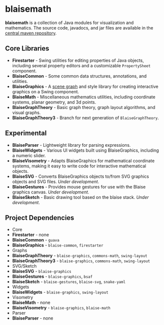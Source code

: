 # blaisemath
**blaisemath** is a collection of Java modules for visualization and mathematics. The source code, javadocs, and jar files are available in the  [central maven repository](http://search.maven.org/#search%7Cga%7C1%7Cg%3A%22com.googlecode.blaisemath%22).

## Core Libraries
  * **Firestarter** - Swing utilities for editing properties of Java objects, including several property editors and a customizable `PropertySheet` component.
  * **BlaiseCommon** - Some common data structures, annotations, and utilities.
  * **BlaiseGraphics** - A [scene graph](http://en.wikipedia.org/wiki/Scene_graph) and style library for creating interactive graphics on a Swing component.
  * **BlaiseMath** - Miscellaneous mathematics utilities, including coordinate systems, planar geometry, and 3d points.
  * **BlaiseGraphTheory** - Basic graph theory, graph layout algorithms, and visual graphs.
  * **BlaiseGraphTheory3** - Branch for next generation of `BlaiseGraphTheory`.

## Experimental ##
  * **BlaiseParser** - Lightweight library for parsing expressions.
  * **BlaiseWidgets** - Various UI widgets built using BlaiseGraphics, including a numeric slider.
  * **BlaiseVisometry** - Adapts BlaiseGraphics for mathematical coordinate systems, making it easy to write code for interactive mathematical objects.
  * **BlaiseSVG** - Converts BlaiseGraphics objects to/from SVG graphics objects and SVG files. _Under development_.
  * **BlaiseGestures** - Provides mouse gestures for use with the Blaise graphics canvas. _Under development_.
  * **BlaiseSketch** - Basic drawing tool based on the blaise stack. _Under development_.

## Project Dependencies
 * Core
  * **Firestarter** - none
  * **BlaiseCommon** - `guava`
  * **BlaiseGraphics** - `blaise-common`, `firestarter`
 * Graphs
  * **BlaiseGraphTheory** - `blaise-graphics`, `commons-math`, `swing-layout`
  * **BlaiseGraphTheory3** - `blaise-graphics`, `commons-math`, `swing-layout`
 * SVG/Sketch
  * **BlaiseSVG** - `blaise-graphics`
  * **BlaiseGestures** - `blaise-graphics`, `bsaf`
  * **BlaiseSketch** - `blaise-gestures`, `blaise-svg`, `snake-yaml`
 * Widgets
  * **BlaiseWidgets** - `blaise-graphics`, `swing-layout`
 * Visometry
  * **BlaiseMath** - none
  * **BlaiseVisometry** - `blaise-graphics`, `blaise-math`
 * Parser
  * **BlaiseParser** - none
 
